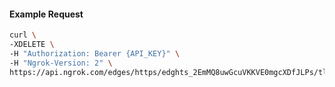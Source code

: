 
#### Example Request

```bash 
curl \
-XDELETE \
-H "Authorization: Bearer {API_KEY}" \
-H "Ngrok-Version: 2" \
https://api.ngrok.com/edges/https/edghts_2EmMQ8uwGcuVKKVE0mgcXDfJLPs/tls_termination
